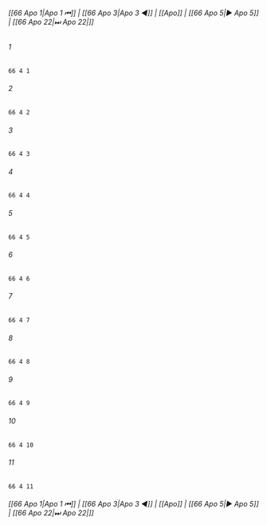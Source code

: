 
###### [[66 Apo 1|Apo 1 ⏮]] | [[66 Apo 3|Apo 3 ◀]] | [[Apo]] | [[66 Apo 5|▶ Apo 5]] | [[66 Apo 22|⏭ Apo 22|]]

###### 1
``` verse
66 4 1 
```
###### 2
``` verse
66 4 2 
```
###### 3
``` verse
66 4 3 
```
###### 4
``` verse
66 4 4 
```
###### 5
``` verse
66 4 5 
```
###### 6
``` verse
66 4 6 
```
###### 7
``` verse
66 4 7 
```
###### 8
``` verse
66 4 8 
```
###### 9
``` verse
66 4 9 
```
###### 10
``` verse
66 4 10 
```
###### 11
``` verse
66 4 11 
```

###### [[66 Apo 1|Apo 1 ⏮]] | [[66 Apo 3|Apo 3 ◀]] | [[Apo]] | [[66 Apo 5|▶ Apo 5]] | [[66 Apo 22|⏭ Apo 22|]]

